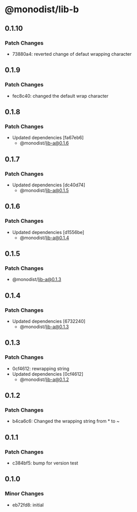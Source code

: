 # @monodist/lib-b

## 0.1.10

### Patch Changes

- 73880a4: reverted change of defaut wrapping character

## 0.1.9

### Patch Changes

- fec8c40: changed the default wrap character

## 0.1.8

### Patch Changes

- Updated dependencies [fa67eb6]
  - @monodist/lib-a@0.1.6

## 0.1.7

### Patch Changes

- Updated dependencies [dc40d74]
  - @monodist/lib-a@0.1.5

## 0.1.6

### Patch Changes

- Updated dependencies [d1556be]
  - @monodist/lib-a@0.1.4

## 0.1.5

### Patch Changes

- @monodist/lib-a@0.1.3

## 0.1.4

### Patch Changes

- Updated dependencies [6732240]
  - @monodist/lib-a@0.1.3

## 0.1.3

### Patch Changes

- 0cf4612: rewrapping string
- Updated dependencies [0cf4612]
  - @monodist/lib-a@0.1.2

## 0.1.2

### Patch Changes

- b4ca6c6: Changed the wrapping string from \* to ~

## 0.1.1

### Patch Changes

- c384bf5: bump for version test

## 0.1.0

### Minor Changes

- eb72fd8: initial
